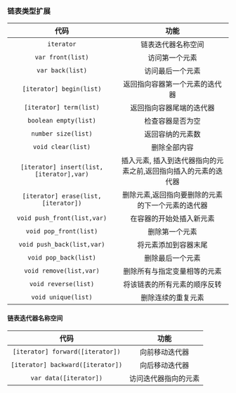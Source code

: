 ### 链表类型扩展

代码|功能
:---:|:---:
`iterator`|链表迭代器名称空间
`var front(list)`|访问第一个元素
`var back(list)`|访问最后一个元素
`[iterator] begin(list)`|返回指向容器第一个元素的迭代器
`[iterator] term(list)`|返回指向容器尾端的迭代器
`boolean empty(list)`|检查容器是否为空
`number size(list)`|返回容纳的元素数
`void clear(list)`|删除全部内容
`[iterator] insert(list,[iterator],var)`|插入元素, 插入到迭代器指向的元素之前,返回指向插入的元素的迭代器
`[iterator] erase(list,[iterator])`|删除元素,返回指向要删除的元素的下一个元素的迭代器
`void push_front(list,var)`|在容器的开始处插入新元素
`void pop_front(list)`|删除第一个元素
`void push_back(list,var)`|将元素添加到容器末尾
`void pop_back(list)`|删除最后一个元素
`void remove(list,var)`|删除所有与指定变量相等的元素
`void reverse(list)`|将该链表的所有元素的顺序反转
`void unique(list)`|删除连续的重复元素

#### 链表迭代器名称空间

代码|功能
:---:|:---:
`[iterator] forward([iterator])`|向前移动迭代器
`[iterator] backward([iterator])`|向后移动迭代器
`var data([iterator])`|访问迭代器指向的元素